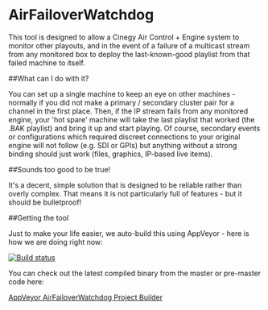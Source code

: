 ﻿# AirFailoverWatchdog

This tool is designed to allow a Cinegy Air Control + Engine system to monitor other playouts, and in the event of a failure of a multicast stream from any monitored box to deploy the last-known-good playlist from that failed machine to itself. 

##What can I do with it?

You can set up a single machine to keep an eye on other machines - normally if you did not make a primary / secondary cluster pair for a channel in the first place. Then, if the IP stream fails from any monitored engine, your 'hot spare' machine will take the last playlist that worked (the .BAK playlist) and bring it up and start playing. Of course, secondary events or configurations which required discreet connections to your original engine will not follow (e.g. SDI or GPIs) but anything without a strong binding should just work (files, graphics, IP-based live items).

##Sounds too good to be true!

It's a decent, simple solution that is designed to be reliable rather than overly complex. That means it is not particularly full of features - but it should be bulletproof!


##Getting the tool

Just to make your life easier, we auto-build this using AppVeyor - here is how we are doing right now: 

[![Build status](https://ci.appveyor.com/api/projects/status/3ea6ew30q6gsmoh9?svg=true)](https://ci.appveyor.com/project/cinegy/airfailoverwatchdog)

You can check out the latest compiled binary from the master or pre-master code here:

[AppVeyor AirFailoverWatchdog Project Builder](https://ci.appveyor.com/project/cinegy/airfailoverwatchdog/build/artifacts)